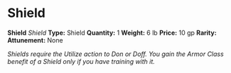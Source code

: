# Shield

**Shield**
_Shield_
**Type:** Shield
**Quantity:** 1
**Weight:** 6 lb
**Price:** 10 gp
**Rarity:** 
**Attunement:** None

*Shields require the Utilize action to Don or Doff. You gain the Armor Class benefit of a Shield only if you have training with it.*